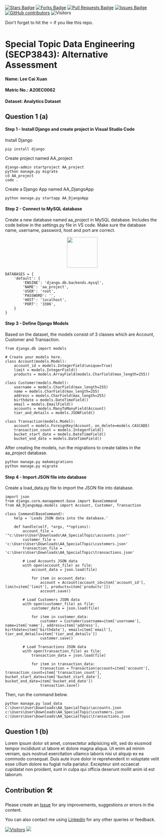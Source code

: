 <a href="https://github.com/drshahizan/SECP3843/stargazers"><img src="https://img.shields.io/github/stars/drshahizan/SECP3843" alt="Stars Badge"/></a>
<a href="https://github.com/drshahizan/SECP3843/network/members"><img src="https://img.shields.io/github/forks/drshahizan/SECP3843" alt="Forks Badge"/></a>
<a href="https://github.com/drshahizan/SECP3843/pulls"><img src="https://img.shields.io/github/issues-pr/drshahizan/SECP3843" alt="Pull Requests Badge"/></a>
<a href="https://github.com/drshahizan/SECP3843/issues"><img src="https://img.shields.io/github/issues/drshahizan/SECP3843" alt="Issues Badge"/></a>
<a href="https://github.com/drshahizan/SECP3843/graphs/contributors"><img alt="GitHub contributors" src="https://img.shields.io/github/contributors/drshahizan/SECP3843?color=2b9348"></a>
![Visitors](https://api.visitorbadge.io/api/visitors?path=https%3A%2F%2Fgithub.com%2Fdrshahizan%2FSECP3843&labelColor=%23d9e3f0&countColor=%23697689&style=flat)


Don't forget to hit the :star: if you like this repo.

# Special Topic Data Engineering (SECP3843): Alternative Assessment

#### Name: Lee Cai Xuan
#### Matric No.: A20EC0062
#### Dataset: Analytics Dataset

## Question 1 (a)
<h4>Step 1 - Install Django and create project in Visual Studio Code</h4>

Install Django 

```
pip install django
```
Create project named AA_project

```
django-admin startproject AA_project
python manage.py migrate
cd AA_project
code .
```

Create a Django App named AA_DjangoApp

```
python manage.py startapp AA_DjangoApp
```

<h4>Step 2 - Connect to MySQL database</h4>

Create a new database named aa_project in MySQL database. Includes the code below in the settings.py file in VS code. Make sure the database name, username, password, host and port are correct.

<p align="center">
  <img height="100px" src="https://github.com/drshahizan/SECP3843/blob/main/submission/leecaixuan/question1/files/images/Screenshot%202023-06-26%20173526.png" />
</p>

```
DATABASES = {
    'default': {
        'ENGINE': 'django.db.backends.mysql',
        'NAME': 'aa_project',
        'USER': 'root',
        'PASSWORD': '',
        'HOST': 'localhost',
        'PORT': '3306',
    }
}
```

<h4>Step 3 - Define Django Models</h4>

Based on the dataset, the models consist of 3 classes which are Account, Customer and Transaction. 

```
from django.db import models

# Create your models here.
class Account(models.Model):
    account_id = models.IntegerField(unique=True)
    limit = models.IntegerField()
    products = models.ArrayField(models.CharField(max_length=255))

class Customer(models.Model):
    username = models.CharField(max_length=255)
    name = models.CharField(max_length=255)
    address = models.CharField(max_length=255)
    birthdate = models.DateTimeField()
    email = models.EmailField()
    accounts = models.ManyToManyField(Account)
    tier_and_details = models.JSONField()

class Transaction(models.Model):
    account = models.ForeignKey(Account, on_delete=models.CASCADE)
    transaction_count = models.IntegerField()
    bucket_start_date = models.DateTimeField()
    bucket_end_date = models.DateTimeField()
```

After creating the models, run the migrations to create tables in the aa_project database.

```
python manage.py makemigrations
python manage.py migrate
```

<h4>Step 4 - Import JSON file into database</h4>

Create a load_data.py file to import the JSON file into database.

```
import json
from django.core.management.base import BaseCommand
from AA_DjangoApp.models import Account, Customer, Transaction

class Command(BaseCommand):
    help = 'Loads JSON data into the database.'

    def handle(self, *args, **options):
        account_file = '"c:\Users\User\Downloads\AA_SpecialTopic\accounts.json"'
        customer_file = 'c:\Users\User\Downloads\AA_SpecialTopic\customers.json'
        transaction_file = 'c:\Users\User\Downloads\AA_SpecialTopic\transactions.json'

        # Load Accounts JSON data
        with open(account_file) as file:
            account_data = json.load(file)

            for item in account_data:
                account = Account(account_id=item['account_id'], limit=item['limit'], products=item['products']])
                account.save()

        # Load Customers JSON data
        with open(customer_file) as file:
            customer_data = json.load(file)

            for item in customer_data:
                customer = Customer(username=item['username'], name=item['name'], address=item['address'], birthdate=item['birthdate'], email=item['email'], tier_and_details=item['tier_and_details'])
                customer.save()

        # Load Transactions JSON data
        with open(transaction_file) as file:
            transaction_data = json.load(file)

            for item in transaction_data:
                transaction = Transaction(account=item['account'], transaction_count=item['transaction_count'], bucket_start_date=item['bucket_start_date'], bucket_end_date=item['bucket_end_date'])
                transaction.save()
```

Then, run the command below.

```
python manage.py load_data C:\Users\User\Downloads\AA_SpecialTopic\accounts.json c:\Users\User\Downloads\AA_SpecialTopic\customers.json c:\Users\User\Downloads\AA_SpecialTopic\transactions.json
```



## Question 1 (b)
Lorem ipsum dolor sit amet, consectetur adipisicing elit, sed do eiusmod tempor incididunt ut labore et dolore magna aliqua. Ut enim ad minim veniam, quis nostrud exercitation ullamco laboris nisi ut aliquip ex ea commodo consequat. Duis aute irure dolor in reprehenderit in voluptate velit esse cillum dolore eu fugiat nulla pariatur. Excepteur sint occaecat cupidatat non proident, sunt in culpa qui officia deserunt mollit anim id est laborum.





## Contribution 🛠️
Please create an [Issue](https://github.com/drshahizan/special-topic-data-engineering/issues) for any improvements, suggestions or errors in the content.

You can also contact me using [Linkedin](https://www.linkedin.com/in/drshahizan/) for any other queries or feedback.

[![Visitors](https://api.visitorbadge.io/api/visitors?path=https%3A%2F%2Fgithub.com%2Fdrshahizan&labelColor=%23697689&countColor=%23555555&style=plastic)](https://visitorbadge.io/status?path=https%3A%2F%2Fgithub.com%2Fdrshahizan)
![](https://hit.yhype.me/github/profile?user_id=81284918)


